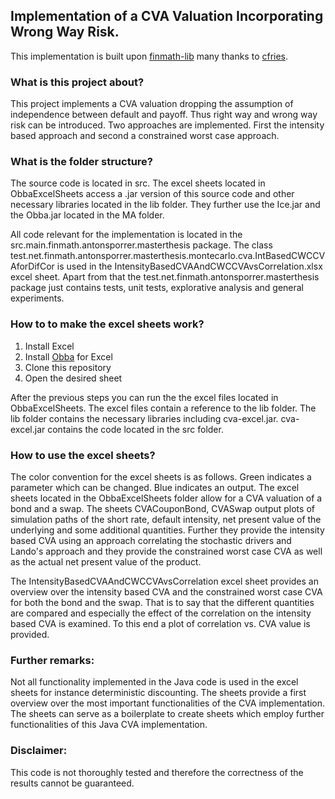 ## Implementation of a CVA Valuation Incorporating Wrong Way Risk.

This implementation is built upon [finmath-lib](https://github.com/finmath/finmath-lib) many thanks to [cfries](https://github.com/cfries). 

### What is this project about?

This project implements a CVA valuation dropping the assumption of independence between default and payoff. Thus right way and wrong way risk can be introduced. Two approaches are implemented. First the intensity based approach and second a constrained worst case approach. 

### What is the folder structure?
The source code is located in src. The excel sheets located in ObbaExcelSheets access a .jar version of this source code and other necessary libraries located in the lib folder. They further use the Ice.jar and the Obba.jar located in the MA folder. 

All code relevant for the implementation is located in the src.main.finmath.antonsporrer.masterthesis package. The class test.net.finmath.antonsporrer.masterthesis.montecarlo.cva.IntBasedCWCCVAforDifCor is used in the IntensityBasedCVAAndCWCCVAvsCorrelation.xlsx excel sheet. Apart from that the test.net.finmath.antonsporrer.masterthesis package just contains tests, unit tests, explorative analysis and general experiments. 

### How to to make the excel sheets work?
1. Install Excel
2. Install [Obba](http://obba.info/documentation/installation/) for Excel
3. Clone this repository 
4. Open the desired sheet

After the previous steps you can run the the excel files located in ObbaExcelSheets. The excel files contain a reference to the lib folder. The lib folder contains the necessary libraries including cva-excel.jar. cva-excel.jar contains the code located in the src folder.

### How to use the excel sheets?
The color convention for the excel sheets is as follows. Green indicates a parameter which can be changed. Blue indicates an output.
The excel sheets located in the ObbaExcelSheets folder allow for a CVA valuation of a bond and a swap. The sheets CVACouponBond, CVASwap output plots of simulation paths of the short rate, default intensity, net present value of the underlying and some additional quantities. Further they provide the intensity based CVA using an approach correlating the stochastic drivers and Lando's approach and they provide the constrained worst case CVA as well as the actual net present value of the product.

The IntensityBasedCVAAndCWCCVAvsCorrelation excel sheet provides an overview over the intensity based CVA and the constrained worst case CVA for both the bond and the swap. That is to say that the different quantities are compared and especially the effect of the correlation on the intensity based CVA is examined. To this end a plot of correlation vs. CVA value is provided.

### Further remarks:
Not all functionality implemented in the Java code is used in the excel sheets for instance deterministic discounting. The sheets provide a first overview over the most important functionalities of the CVA implementation. The sheets can serve as a boilerplate to create sheets which employ further functionalities of this Java CVA implementation. 

### Disclaimer:
This code is not thoroughly tested and therefore the correctness of the results cannot be guaranteed.





